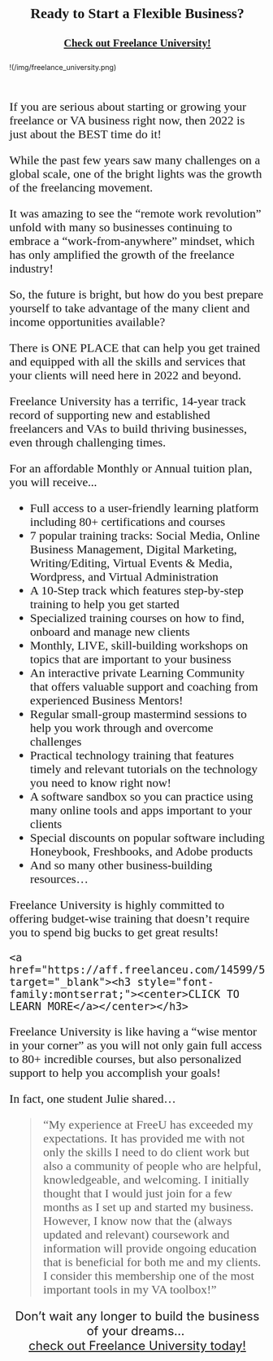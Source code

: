 <!doctype html>
<html>
<head>
<meta charset="utf-8">
<title>Join Freelance University and Begin Building Your Business!</title>
</head>

<body>
<center>
	<h1 style="font-family:montserrat;">Ready to Start a Flexible Business?</h1>
	<h2 style="font-family:montserrat;"><a href="https://aff.freelanceu.com/14599/51866" target="_blank">Check out Freelance University!</a></h2>
</center>
!(/img/freelance_university.png)
	<font size="+2" family=sans serif> <br><br>
	<p style="font-family:montserrat;">	If you are serious about starting or growing your freelance or VA business right now, then 2022 is just about the BEST time do it!  </p> 
 
<p style="font-family:montserrat;">While the past few years saw many challenges on a global scale, one of the bright lights was the growth of the freelancing movement. </p> 

<p style="font-family:montserrat;">It was amazing to see the “remote work revolution” unfold with many so businesses continuing to embrace a “work-from-anywhere” mindset, which has only amplified the growth of the freelance industry! </p> 

<p style="font-family:montserrat;">So, the future is bright, but how do you best prepare yourself to take advantage of the many client and income opportunities available? </p> 
 
<p style="font-family:montserrat;">There is ONE PLACE that can help you get trained and equipped with all the skills and services that your clients will need here in 2022 and beyond. </p> 

<p style="font-family:montserrat;">Freelance University has a terrific, 14-year track record of supporting new and established freelancers and VAs to build thriving businesses, even through challenging times. </p> 

<p style="font-family:montserrat;">For an affordable Monthly or Annual tuition plan, you will receive... </p> 
<ul style="font-family:montserrat;">
	<li>	Full access to a user-friendly learning platform including 80+ certifications and courses </li>
	<li>	7 popular training tracks: Social Media, Online Business Management, Digital Marketing, Writing/Editing, Virtual Events & Media, Wordpress, and Virtual Administration</li>
	<li>	A 10-Step track which features step-by-step training to help you get started</li>
	<li>	Specialized training courses on how to find, onboard and manage new clients </li>
	<li>	Monthly, LIVE, skill-building workshops on topics that are important to your business </li>
	<li>	An interactive private Learning Community that offers valuable support and coaching from experienced Business Mentors! </li>
	<li>	Regular small-group mastermind sessions to help you work through and overcome challenges </li>
	<li>	Practical technology training that features timely and relevant tutorials on the technology you need to know right now! </li>
	<li>	A software sandbox so you can practice using many online tools and apps important to your clients </li>
	<li>	Special discounts on popular software including Honeybook, Freshbooks, and Adobe products </li>
	<li>	And so many other business-building resources… 
</ul>	
<p style="font-family:montserrat;">Freelance University is highly committed to offering budget-wise training that doesn’t require you to spend big bucks to get great results!</p>
 
	<a href="https://aff.freelanceu.com/14599/51866" target="_blank"><h3 style="font-family:montserrat;"><center>CLICK TO LEARN MORE</a></center></h3>

<p style="font-family:montserrat;">Freelance University is like having a “wise mentor in your corner” as you will not only gain full access to 80+ incredible courses, but also personalized support to help you accomplish your goals! </p>

<p style="font-family:montserrat;">In fact, one student Julie shared… </p>

<blockquote style="font-family:montserrat;">“My experience at FreeU has exceeded my expectations. It has provided me with not only the skills I need to do client work but also a community of people who are helpful, knowledgeable, and welcoming. I initially thought that I would just join for a few months as I set up and started my business. However, I know now that the (always updated and relevant) coursework and information will provide ongoing education that is beneficial for both me and my clients. I consider this membership one of the most important tools in my VA toolbox!”</blockquote>

<p style="font-family:montserrat;"><center>Don’t wait any longer to build the business of your dreams…&nbsp;<br /><a href="https://aff.freelanceu.com/14599/51866">check out Freelance University today!</a></center></p>

 </font>

</body>
</html>
